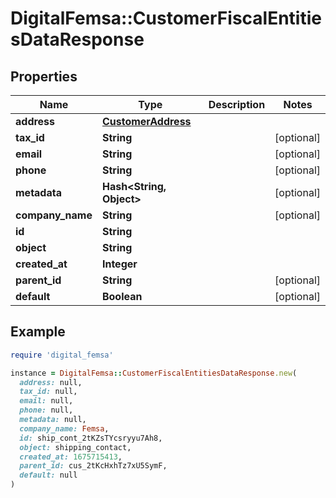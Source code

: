 # DigitalFemsa::CustomerFiscalEntitiesDataResponse

## Properties

| Name | Type | Description | Notes |
| ---- | ---- | ----------- | ----- |
| **address** | [**CustomerAddress**](CustomerAddress.md) |  |  |
| **tax_id** | **String** |  | [optional] |
| **email** | **String** |  | [optional] |
| **phone** | **String** |  | [optional] |
| **metadata** | **Hash&lt;String, Object&gt;** |  | [optional] |
| **company_name** | **String** |  | [optional] |
| **id** | **String** |  |  |
| **object** | **String** |  |  |
| **created_at** | **Integer** |  |  |
| **parent_id** | **String** |  | [optional] |
| **default** | **Boolean** |  | [optional] |

## Example

```ruby
require 'digital_femsa'

instance = DigitalFemsa::CustomerFiscalEntitiesDataResponse.new(
  address: null,
  tax_id: null,
  email: null,
  phone: null,
  metadata: null,
  company_name: Femsa,
  id: ship_cont_2tKZsTYcsryyu7Ah8,
  object: shipping_contact,
  created_at: 1675715413,
  parent_id: cus_2tKcHxhTz7xU5SymF,
  default: null
)
```

